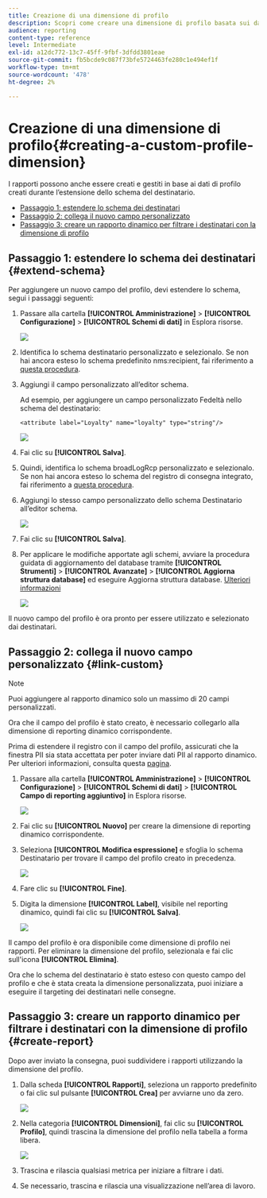 ```yaml
---
title: Creazione di una dimensione di profilo
description: Scopri come creare una dimensione di profilo basata sui dati di profilo.
audience: reporting
content-type: reference
level: Intermediate
exl-id: a12dc772-13c7-45ff-9fbf-3dfdd3801eae
source-git-commit: fb5bcde9c087f73bfe5724463fe280c1e494ef1f
workflow-type: tm+mt
source-wordcount: '478'
ht-degree: 2%

---
```


# Creazione di una dimensione di profilo{#creating-a-custom-profile-dimension}

I rapporti possono anche essere creati e gestiti in base ai dati di profilo creati durante l’estensione dello schema del destinatario.

* [Passaggio 1: estendere lo schema dei destinatari](##extend-schema)
* [Passaggio 2: collega il nuovo campo personalizzato](#link-custom)
* [Passaggio 3: creare un rapporto dinamico per filtrare i destinatari con la dimensione di profilo](#create-report)

## Passaggio 1: estendere lo schema dei destinatari {#extend-schema}

Per aggiungere un nuovo campo del profilo, devi estendere lo schema, segui i passaggi seguenti:

1. Passare alla cartella **[!UICONTROL Amministrazione]** > **[!UICONTROL Configurazione]** > **[!UICONTROL Schemi di dati]** in Esplora risorse.

   ![](assets/custom_field_1.png)

1. Identifica lo schema destinatario personalizzato e selezionalo. Se non hai ancora esteso lo schema predefinito nms:recipient, fai riferimento a [questa procedura](https://experienceleague.adobe.com/en/docs/campaign/campaign-v8/developer/shemas-forms/extend-schema).

1. Aggiungi il campo personalizzato all’editor schema.

   Ad esempio, per aggiungere un campo personalizzato Fedeltà nello schema del destinatario:

   ```
   <attribute label="Loyalty" name="loyalty" type="string"/>
   ```

   ![](assets/custom_field_2.png)

1. Fai clic su **[!UICONTROL Salva]**.

1. Quindi, identifica lo schema broadLogRcp personalizzato e selezionalo. Se non hai ancora esteso lo schema del registro di consegna integrato, fai riferimento a [questa procedura](https://experienceleague.adobe.com/en/docs/campaign/campaign-v8/developer/shemas-forms/extend-schema).

1. Aggiungi lo stesso campo personalizzato dello schema Destinatario all’editor schema.

   ![](assets/custom_field_3.png)

1. Fai clic su **[!UICONTROL Salva]**.

1. Per applicare le modifiche apportate agli schemi, avviare la procedura guidata di aggiornamento del database tramite **[!UICONTROL Strumenti]** > **[!UICONTROL Avanzate]** > **[!UICONTROL Aggiorna struttura database]** ed eseguire Aggiorna struttura database. [Ulteriori informazioni](https://experienceleague.adobe.com/en/docs/campaign/campaign-v8/developer/shemas-forms/update-database-structure)

   ![](assets/custom_field_4.png)

Il nuovo campo del profilo è ora pronto per essere utilizzato e selezionato dai destinatari.

## Passaggio 2: collega il nuovo campo personalizzato {#link-custom}

>[!NOTE]
>
> Puoi aggiungere al rapporto dinamico solo un massimo di 20 campi personalizzati.

Ora che il campo del profilo è stato creato, è necessario collegarlo alla dimensione di reporting dinamico corrispondente.

Prima di estendere il registro con il campo del profilo, assicurati che la finestra PII sia stata accettata per poter inviare dati PII al rapporto dinamico. Per ulteriori informazioni, consulta questa [pagina](pii-agreement.md).

1. Passare alla cartella **[!UICONTROL Amministrazione]** > **[!UICONTROL Configurazione]** > **[!UICONTROL Schemi di dati]** > **[!UICONTROL Campo di reporting aggiuntivo]** in Esplora risorse.

   ![](assets/custom_field_5.png)

1. Fai clic su **[!UICONTROL Nuovo]** per creare la dimensione di reporting dinamico corrispondente.

1. Seleziona **[!UICONTROL Modifica espressione]** e sfoglia lo schema Destinatario per trovare il campo del profilo creato in precedenza.

   ![](assets/custom_field_6.png)

1. Fare clic su **[!UICONTROL Fine]**.

1. Digita la dimensione **[!UICONTROL Label]**, visibile nel reporting dinamico, quindi fai clic su **[!UICONTROL Salva]**.

   ![](assets/custom_field_7.png)

Il campo del profilo è ora disponibile come dimensione di profilo nei rapporti. Per eliminare la dimensione del profilo, selezionala e fai clic sull&#39;icona **[!UICONTROL Elimina]**.

Ora che lo schema del destinatario è stato esteso con questo campo del profilo e che è stata creata la dimensione personalizzata, puoi iniziare a eseguire il targeting dei destinatari nelle consegne.

## Passaggio 3: creare un rapporto dinamico per filtrare i destinatari con la dimensione di profilo {#create-report}

Dopo aver inviato la consegna, puoi suddividere i rapporti utilizzando la dimensione del profilo.

1. Dalla scheda **[!UICONTROL Rapporti]**, seleziona un rapporto predefinito o fai clic sul pulsante **[!UICONTROL Crea]** per avviarne uno da zero.

   ![](assets/custom_field_8.png)

1. Nella categoria **[!UICONTROL Dimensioni]**, fai clic su **[!UICONTROL Profilo]**, quindi trascina la dimensione del profilo nella tabella a forma libera.

   ![](assets/custom_field_9.png)

1. Trascina e rilascia qualsiasi metrica per iniziare a filtrare i dati.

1. Se necessario, trascina e rilascia una visualizzazione nell’area di lavoro.

